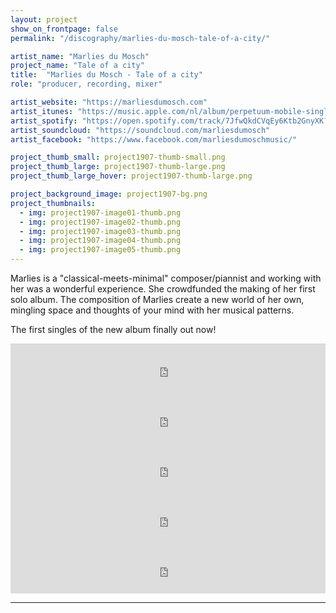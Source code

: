 ```yaml
---
layout: project
show_on_frontpage: false
permalink: "/discography/marlies-du-mosch-tale-of-a-city/"

artist_name: "Marlies du Mosch"
project_name: "Tale of a city"
title:  "Marlies du Mosch - Tale of a city"
role: "producer, recording, mixer"

artist_website: "https://marliesdumosch.com"
artist_itunes: "https://music.apple.com/nl/album/perpetuum-mobile-single/1502474478?l=en"
artist_spotify: "https://open.spotify.com/track/7JfwQkdCVqEy6Ktb2GnyXK?si=w6Nm04wKTRi0-ZQ8AIo8lQ"
artist_soundcloud: "https://soundcloud.com/marliesdumosch"
artist_facebook: "https://www.facebook.com/marliesdumoschmusic/"

project_thumb_small: project1907-thumb-small.png
project_thumb_large: project1907-thumb-large.png
project_thumb_large_hover: project1907-thumb-large.png

project_background_image: project1907-bg.png
project_thumbnails:
  - img: project1907-image01-thumb.png
  - img: project1907-image02-thumb.png
  - img: project1907-image03-thumb.png
  - img: project1907-image04-thumb.png
  - img: project1907-image05-thumb.png
---
```


Marlies is a "classical-meets-minimal" composer/piannist and working with her was a wonderful experience. She crowdfunded the making of her first solo album. The composition of Marlies create a new world of her own, mingling space and thoughts of your mind with her musical patterns.

The first singles of the new album finally out now! 


<iframe src="https://open.spotify.com/embed/track/7JfwQkdCVqEy6Ktb2GnyXK" width="100%" height="80" frameborder="0" allowtransparency="true" allow="encrypted-media"></iframe>

<iframe src="https://open.spotify.com/embed/track/7ssjuy0YBsnD23FLGkZVej" width="100%" height="80" frameborder="0" allowtransparency="true" allow="encrypted-media"></iframe>

<iframe src="https://open.spotify.com/embed/track/0oiItLsRwpDNiqB5Yek4Qs" width="100%" height="80" frameborder="0" allowtransparency="true" allow="encrypted-media"></iframe>

<iframe src="https://open.spotify.com/embed/track/5OxyHotdy7y789r3UQcHAB" width="100%" height="80" frameborder="0" allowtransparency="true" allow="encrypted-media"></iframe>

<iframe src="https://open.spotify.com/embed/track/13SBuUaDElB4vowkW6nQxk" width="100%" height="80" frameborder="0" allowtransparency="true" allow="encrypted-media"></iframe>

---
